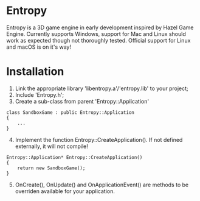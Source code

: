 # Entropy

Entropy is a 3D game engine in early development inspired by Hazel Game Engine.
Currently supports Windows, support for Mac and Linux should work as expected though not thoroughly tested.
Official support for Linux and macOS is on it's way!

# Installation

1. Link the appropriate library 'libentropy.a'/'entropy.lib' to your project;
2. Include 'Entropy.h';
3. Create a sub-class from parent 'Entropy::Application'
```
class SandboxGame : public Entropy::Application
{
	...
}
```
4. Implement the function Entropy::CreateApplication().
	If not defined externally, it will not compile!
```
Entropy::Application* Entropy::CreateApplication()
{
	return new SandboxGame();
}
```
5. OnCreate(), OnUpdate() and OnApplicationEvent() are methods to be overriden available for your application.
